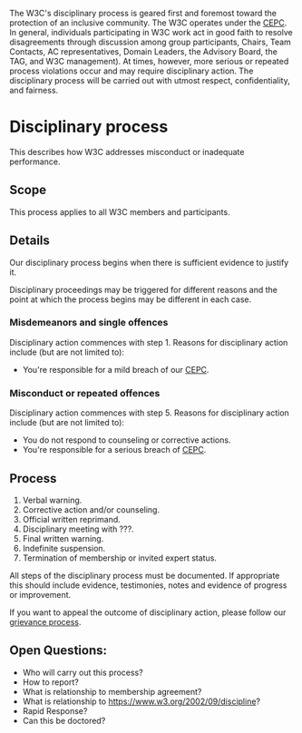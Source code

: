 The W3C's disciplinary process is geared first and foremost toward the protection of an inclusive community. The W3C operates under the [CEPC](https://www.w3.org/Consortium/cepc/). In general, individuals participating in W3C work act in good faith to resolve disagreements through discussion among group participants, Chairs, Team Contacts, AC representatives, Domain Leaders, the Advisory Board, the TAG, and W3C management). At times, however, more serious or repeated process violations occur and may require disciplinary action. The disciplinary process will be carried out with utmost respect, confidentiality, and fairness. 

# Disciplinary process

This describes how W3C addresses misconduct or inadequate performance.

## Scope

This process applies to all W3C members and participants.

## Details

Our disciplinary process begins when there is sufficient evidence to justify it. 

Disciplinary proceedings may be triggered for different reasons and the point at which the process begins may be different in each case.

### Misdemeanors and single offences

Disciplinary action commences with step 1. Reasons for disciplinary action include (but are not limited to):
* You're responsible for a mild breach of our [CEPC](https://www.w3.org/Consortium/cepc/).

### Misconduct or repeated offences

Disciplinary action commences with step 5. Reasons for disciplinary action include (but are not limited to):
* You do not respond to counseling or corrective actions.
* You're responsible for a serious breach of [CEPC](https://www.w3.org/Consortium/cepc/).


## Process

1. Verbal warning.
2. Corrective action and/or counseling.
3. Official written reprimand.
4. Disciplinary meeting with ???.
5. Final written warning.
6. Indefinite suspension.
7. Termination of membership or invited expert status.

All steps of the disciplinary process must be documented. If appropriate this should include evidence, testimonies, notes and evidence of progress or improvement.

If you want to appeal the outcome of disciplinary action, please follow our [grievance process](grievance-process.md).


## Open Questions:
* Who will carry out this process?
* How to report?
* What is relationship to membership agreement?
* What is relationship to https://www.w3.org/2002/09/discipline?
* Rapid Response?
* Can this be doctored?

